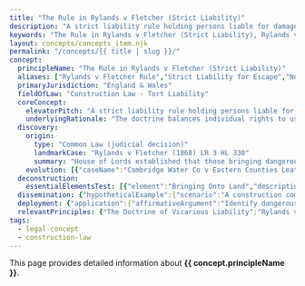 ```yaml
---
title: "The Rule in Rylands v Fletcher (Strict Liability)"
description: "A strict liability rule holding persons liable for damage caused when dangerous substances escape from their land during non-natural use, regardless of fault or negligence - creating absolute liability for certain construction activities involving hazardous materials or operations."
keywords: "The Rule in Rylands v Fletcher (Strict Liability), Rylands v Fletcher Rule, Strict Liability for Escape, Non-Natural Use Liability, Escape Doctrine, Construction Law - Tort Liability, England & Wales, construction law, legal concept"
layout: concepts/concepts_item.njk
permalink: "/concepts/{{ title | slug }}/"
concept:
  principleName: "The Rule in Rylands v Fletcher (Strict Liability)"
  aliases: ["Rylands v Fletcher Rule","Strict Liability for Escape","Non-Natural Use Liability","Escape Doctrine"]
  primaryJurisdiction: "England & Wales"
  fieldOfLaw: "Construction Law - Tort Liability"
  coreConcept:
    elevatorPitch: "A strict liability rule holding persons liable for damage caused when dangerous substances escape from their land during non-natural use, regardless of fault or negligence - creating absolute liability for certain construction activities involving hazardous materials or operations."
    underlyingRationale: "The doctrine balances individual rights to use land freely against neighbors' rights to be protected from extraordinary risks. It places liability on those who create exceptional dangers for profit or benefit, ensuring victims can recover without proving negligence."
  discovery:
    origin:
      type: "Common Law (judicial decision)"
      landmarkCase: "Rylands v Fletcher (1868) LR 3 HL 330"
      summary: "House of Lords established that those bringing dangerous substances onto land for non-natural use are strictly liable for damage caused by escape, regardless of fault. Fletcher's mill flooded when Rylands' reservoir burst through abandoned mine shafts."
    evolution: [{"caseName":"Cambridge Water Co v Eastern Counties Leather [1994] 2 AC 264","year":1994,"contribution":"House of Lords modernized the rule by requiring reasonable foreseeability of damage type, limiting strict liability while maintaining core principle for industrial activities."},{"caseName":"Transco plc v Stockport MBC [2003] UKHL 61","year":2003,"contribution":"House of Lords clarified 'non-natural use' test, emphasizing extraordinary risk creation rather than mere artificiality, and rejected calls to abolish the rule entirely."},{"caseName":"Stannard v Gore [2012] EWCA Civ 1248","year":2012,"contribution":"Court of Appeal applied rule to fire spreading from deliberate burning of tires, confirming continued relevance for construction activities involving fire or combustible materials."}]
  deconstruction:
    essentialElementsTest: [{"element":"Bringing Onto Land","description":"The defendant must have brought or accumulated something on their land that was not naturally present, including materials, substances, or artificial structures."},{"element":"Non-Natural Use","description":"The use must create extraordinary risk to neighbors - assessed by whether it brings special hazards beyond those associated with ordinary use of land in the locality."},{"element":"Escape","description":"The dangerous thing must escape from the defendant's control and beyond the land where they had right to keep it, causing damage to neighboring property."},{"element":"Foreseeable Damage Type","description":"Following Cambridge Water, the type of damage caused must be reasonably foreseeable, though the specific incident or extent need not be foreseeable."}]
  dissemination: {"hypotheticalExample":{"scenario":"A construction company stores large quantities of diesel fuel on-site for heavy machinery during a major infrastructure project. During heavy rainfall, poor containment allows fuel to escape and contaminate the neighboring market garden's soil and groundwater, destroying crops and requiring expensive remediation. The construction company followed industry standards for fuel storage but had not anticipated the severity of the rainfall.","outfit":"The construction company would be strictly liable under Rylands v Fletcher despite exercising reasonable care. They brought diesel fuel (dangerous substance) onto the site, fuel storage for construction purposes constitutes non-natural use creating extraordinary risks, the fuel escaped beyond their land, and crop/soil contamination was a foreseeable type of damage. The company's compliance with industry standards and unforeseeable rainfall severity would not provide defenses to strict liability."},"audienceAdaptation":{"forClient":"Rylands v Fletcher creates automatic liability for certain construction activities regardless of how careful you are. If you bring dangerous materials onto your site and they escape and cause damage, you'll be liable even if you followed all safety procedures. This applies particularly to fuel storage, chemical use, excavation affecting water flow, and activities creating vibrations or other hazards that could affect neighbors. Ensure comprehensive insurance coverage and consider whether activities truly require hazardous materials or create extraordinary risks.","forLawyer":"Rylands v Fletcher claims require careful analysis of the non-natural use test following Transco, focusing on extraordinary risk creation rather than mere artificiality. Key considerations: assess whether defendant's activity creates special hazards beyond ordinary land use; establish actual escape beyond defendant's land (distinguish from purely internal damage); prove reasonable foreseeability of damage type per Cambridge Water; consider available defenses including Act of God, default of plaintiff, and statutory authority. Insurance coverage often excluded for strict liability claims."}}
  deployment: {"application":{"affirmativeArgument":"Identify dangerous substance or activity brought onto defendant's land; establish non-natural use creating extraordinary risks to neighbors; prove escape beyond defendant's property causing damage; demonstrate reasonable foreseeability of damage type; emphasize strict liability eliminates need to prove negligence or fault.","defensiveArgument":"Challenge whether use constitutes non-natural use rather than ordinary land use for the locality; argue no actual escape occurred or damage was caused by factors other than escape; invoke Act of God defense for natural phenomena; prove plaintiff's consent or default; establish statutory authority defense; challenge foreseeability of damage type."},"legalConsequence":"If successfully applied, creates strict liability for all foreseeable damage caused by escape, enabling full recovery without proof of negligence, though defendant retains limited defenses and may have contribution rights against other parties who contributed to the escape."}
  relevantPrinciples: {"The Doctrine of Vicarious Liability":"Rylands v Fletcher imposes primary strict liability on land users, distinct from vicarious liability which requires relationship and fault by third party","The Law of Nuisance as Applied to Construction Sites":"Rylands v Fletcher overlaps with nuisance but provides stricter liability for escape scenarios where nuisance might require proof of unreasonableness","The Principle of Contribution Between Joint Tortfeasors":"Multiple parties may contribute to escape scenarios, enabling contribution claims between joint tortfeasors under Civil Liability (Contribution) Act 1978"}
tags: 
  - legal-concept
  - construction-law
---
```


This page provides detailed information about **{{ concept.principleName }}**.
